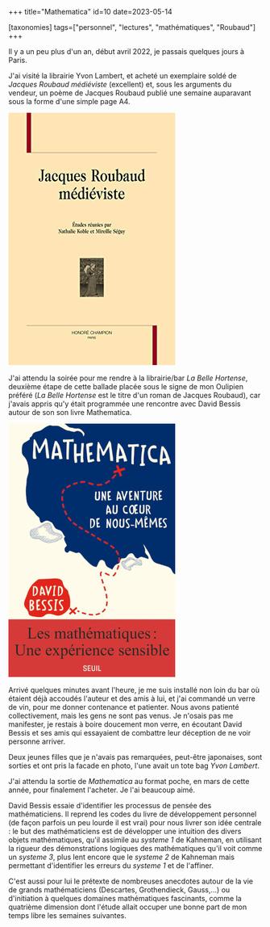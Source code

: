 +++
title="Mathematica"
id=10
date=2023-05-14

[taxonomies]
tags=["personnel", "lectures", "mathématiques", "Roubaud"]
+++

Il y a un peu plus d'un an, début avril 2022, je passais quelques jours à Paris.

J'ai visité la librairie Yvon Lambert, et acheté un exemplaire soldé de _Jacques Roubaud médiéviste_ (excellent) et, sous les arguments du vendeur, un poème de Jacques Roubaud publié une semaine auparavant sous la forme d'une simple page A4.

<!-- more -->

![Jacques Roubaud médiéviste](jacquesRoubaudMedieviste.jpg)

J'ai attendu la soirée pour me rendre à la librairie/bar _La Belle Hortense_, deuxième étape de cette ballade placée sous le signe de mon Oulipien préféré (_La Belle Hortense_ est le titre d'un roman de Jacques Roubaud), car j'avais appris qu'y était programmée une rencontre avec David Bessis autour de son son livre Mathematica.

![Mathematica](mathematica.jpeg)

Arrivé quelques minutes avant l'heure, je me suis installé non loin du bar où étaient déjà accoudés l'auteur et des amis à lui, et j'ai commandé un verre de vin, pour me donner contenance et patienter. Nous avons patienté collectivement, mais les gens ne sont pas venus. Je n'osais pas me manifester, je restais à boire doucement mon verre, en écoutant David Bessis et ses amis qui essayaient de combattre leur déception de ne voir personne arriver.

Deux jeunes filles que je n'avais pas remarquées, peut-être japonaises, sont sorties et ont pris la facade en photo, l'une avait un tote bag _Yvon Lambert_.

J'ai attendu la sortie de _Mathematica_ au format poche, en mars de cette année, pour finalement l'acheter. Je l'ai beaucoup aimé.

David Bessis essaie d'identifier les processus de pensée des mathématiciens. Il reprend les codes du livre de développement personnel (de façon parfois un peu lourde il est vrai) pour nous livrer son idée centrale : le but des mathématiciens est de développer une intuition des divers objets mathématiques, qu'il assimile au _systeme 1_ de Kahneman, en utilisant la rigueur des démonstrations logiques des mathématiques qu'il voit comme un _systeme 3_, plus lent encore que le _systeme 2_ de Kahneman mais permettant d'identifier les erreurs du _systeme 1_ et de l'affiner.

C'est aussi pour lui le prétexte de nombreuses anecdotes autour de la vie de grands mathématiciens (Descartes, Grothendieck, Gauss,...) ou d'initiation à quelques domaines mathématiques fascinants, comme la quatrième dimension dont l'étude allait occuper une bonne part de mon temps libre les semaines suivantes.
